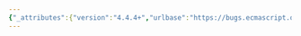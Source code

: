 ```yaml
---
{"_attributes":{"version":"4.4.4+","urlbase":"https://bugs.ecmascript.org/","maintainer":"dherman@mozilla.com"},"bug":{"bug_id":927,"creation_ts":"2012-11-03 23:31:00 -0700","short_desc":"9.1.1: extraneous \"t\"","delta_ts":"2012-11-23 09:45:23 -0800","product":"Draft for 6th Edition","component":"editorial issue","version":"Rev 11: October 26, 2012 Draft","rep_platform":"All","op_sys":"All","bug_status":"RESOLVED","resolution":"FIXED","priority":"Normal","bug_severity":"minor","everconfirmed":true,"reporter":{"uid":"jmdyck","name":"Michael Dyck"},"assigned_to":{"uid":"allen","name":"Allen Wirfs-Brock"},"long_desc":[{"commentid":2414,"comment_count":0,"who":{"uid":"jmdyck","name":"Michael Dyck"},"bug_when":"2012-11-03 23:31:59 -0700","thetext":"In 9.1.1 \"ToPrimitive\",\nin Table 12,\nthe Result for Undefined says:\n    Return argument t (no conversion).\n\nDelete the extraneous \"t\"."},{"commentid":2529,"comment_count":1,"who":{"uid":"allen","name":"Allen Wirfs-Brock"},"bug_when":"2012-11-22 10:51:29 -0800","thetext":"corrected in rev 12 editor's draft"},{"commentid":2583,"comment_count":2,"who":{"uid":"allen","name":"Allen Wirfs-Brock"},"bug_when":"2012-11-23 09:45:23 -0800","thetext":"corrected in rev 12, Nov. 22, 2012 draft"}]}}
---
```

